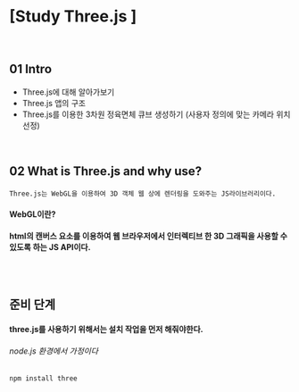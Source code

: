 # [Study Three.js ]

<br/>


## 01 Intro

- Three.js에 대해 알아가보기
- Three.js 앱의 구조
- Three.js를 이용한 3차원 정육면체 큐브 생성하기 (사용자 정의에 맞는 카메라 위치 선정)

<br/>

## 02 What is Three.js and why use?

```
Three.js는 WebGL을 이용하여 3D 객체 웹 상에 렌더링을 도와주는 JS라이브러리이다.
```

#### WebGL이란?
 <strong>html의 캔버스 요소를 이용하여 웹 브라우저에서 인터렉티브 한 3D 그래픽을 사용할 수 있도록 하는 JS API이다.</strong>

</br></br>

## 준비 단계

#### three.js를 사용하기 위해서는 설치 작업을 먼저 해줘야한다.
###### node.js 환경에서 가정이다
```
npm install three
```

